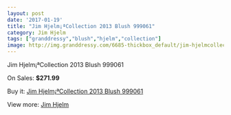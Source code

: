 ```yaml
---
layout: post
date: '2017-01-19'
title: "Jim Hjelm¡ªCollection 2013 Blush 999061"
category: Jim Hjelm
tags: ["granddressy","blush","hjelm","collection"]
image: http://img.granddressy.com/6685-thickbox_default/jim-hjelmcollection-2013-blush-999061.jpg
---
```

Jim Hjelm¡ªCollection 2013 Blush 999061

On Sales: **$271.99**
<a href="https://www.granddressy.com/en/jim-hjelm/5977-jim-hjelmcollection-2013-blush-999061.html"><amp-img layout="responsive" width="600" height="600" src="//img.granddressy.com/6685-thickbox_default/jim-hjelmcollection-2013-blush-999061.jpg" alt="Jim Hjelm¡ªCollection 2013 Blush 999061 0" /></a>

Buy it: [Jim Hjelm¡ªCollection 2013 Blush 999061](https://www.granddressy.com/en/jim-hjelm/5977-jim-hjelmcollection-2013-blush-999061.html "Jim Hjelm¡ªCollection 2013 Blush 999061")

View more: [Jim Hjelm](https://www.granddressy.com/en/231-jim-hjelm "Jim Hjelm")